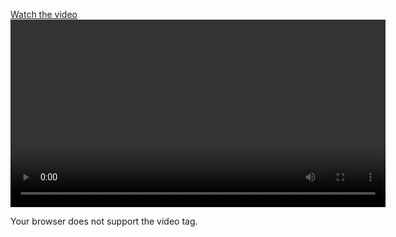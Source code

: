 [Watch the video](https://github.com/yash9373/Benchmark-Assignments-/blob/main/shoppingApp/Screen%20Recording%202025-02-10%20011225.mp4)
<video width="600" controls>

  <source src="https://github.com/yash9373/Benchmark-Assignments-/blob/main/shoppingApp/Screen%20Recording%202025-02-10%20011225.mp4" type="video/mp4">
  Your browser does not support the video tag.
</video>
